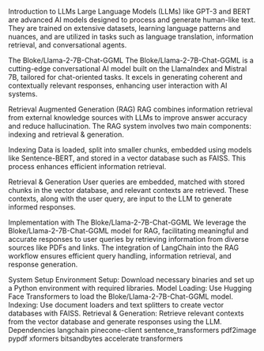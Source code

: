 Introduction to LLMs
Large Language Models (LLMs) like GPT-3 and BERT are advanced AI models designed to process and generate human-like text. They are trained on extensive datasets, learning language patterns and nuances, and are utilized in tasks such as language translation, information retrieval, and conversational agents.

The Bloke/Llama-2-7B-Chat-GGML
The Bloke/Llama-2-7B-Chat-GGML is a cutting-edge conversational AI model built on the LlamaIndex and Mistral 7B, tailored for chat-oriented tasks. It excels in generating coherent and contextually relevant responses, enhancing user interaction with AI systems.

Retrieval Augmented Generation (RAG)
RAG combines information retrieval from external knowledge sources with LLMs to improve answer accuracy and reduce hallucination. The RAG system involves two main components: indexing and retrieval & generation.

Indexing
Data is loaded, split into smaller chunks, embedded using models like Sentence-BERT, and stored in a vector database such as FAISS. This process enhances efficient information retrieval.

Retrieval & Generation
User queries are embedded, matched with stored chunks in the vector database, and relevant contexts are retrieved. These contexts, along with the user query, are input to the LLM to generate informed responses.

Implementation with The Bloke/Llama-2-7B-Chat-GGML
We leverage the Bloke/Llama-2-7B-Chat-GGML model for RAG, facilitating meaningful and accurate responses to user queries by retrieving information from diverse sources like PDFs and links. The integration of LangChain into the RAG workflow ensures efficient query handling, information retrieval, and response generation.

System Setup
Environment Setup: Download necessary binaries and set up a Python environment with required libraries.
Model Loading: Use Hugging Face Transformers to load the Bloke/Llama-2-7B-Chat-GGML model.
Indexing: Use document loaders and text splitters to create vector databases with FAISS.
Retrieval & Generation: Retrieve relevant contexts from the vector database and generate responses using the LLM.
Dependencies
langchain
pinecone-client
sentence_transformers
pdf2image
pypdf
xformers
bitsandbytes
accelerate
transformers
